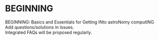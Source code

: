 # BEGINNING
BEGINNING: Basics and Essentials for Getting INto astroNomy computING  
Add questions/solutions in Issues.  
Integrated FAQs will be proposed regularly.
